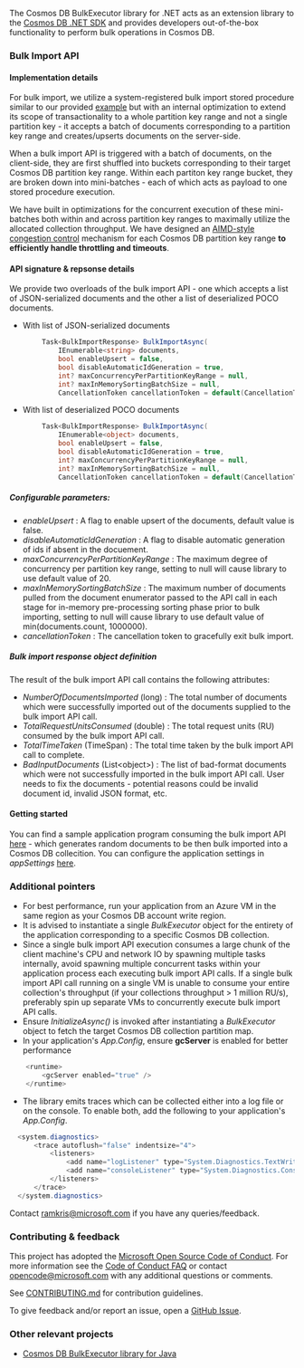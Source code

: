 The Cosmos DB BulkExecutor library for .NET acts as an extension library to the [Cosmos DB .NET SDK](https://docs.microsoft.com/en-us/azure/cosmos-db/sql-api-sdk-dotnet) and provides developers out-of-the-box functionality to perform bulk operations in Cosmos DB.

### Bulk Import API

#### Implementation details

For bulk import, we utilize a system-registered bulk import stored procedure similar to our provided [example](https://github.com/Azure/azure-documentdb-js-server/blob/master/samples/stored-procedures/BulkImport.js) but with an internal optimization to extend its scope of transactionality to a whole partition key range and not a single partition key - it accepts a batch of documents corresponding to a partition key range and creates/upserts documents on the server-side.

When a bulk import API is triggered with a batch of documents, on the client-side, they are first shuffled into buckets corresponding to their target Cosmos DB partition key range. Within each partiton key range bucket, they are broken down into mini-batches - each of which acts as payload to one stored procedure execution. 

We have built in optimizations for the concurrent execution of these mini-batches both within and across partition key ranges to maximally utilize the allocated collection throughput. We have designed an [AIMD-style congestion control](https://en.wikipedia.org/wiki/Additive_increase/multiplicative_decrease) mechanism for each Cosmos DB partition key range **to efficiently handle throttling and timeouts**.

#### API signature & repsonse details

We provide two overloads of the bulk import API - one which accepts a list of JSON-serialized documents and the other a list of deserialized POCO documents.

* With list of JSON-serialized documents
```csharp
        Task<BulkImportResponse> BulkImportAsync(
            IEnumerable<string> documents,
            bool enableUpsert = false,
            bool disableAutomaticIdGeneration = true,
            int? maxConcurrencyPerPartitionKeyRange = null,
            int? maxInMemorySortingBatchSize = null,
            CancellationToken cancellationToken = default(CancellationToken));
```

* With list of deserialized POCO documents
```csharp
        Task<BulkImportResponse> BulkImportAsync(
            IEnumerable<object> documents,
            bool enableUpsert = false,
            bool disableAutomaticIdGeneration = true,
            int? maxConcurrencyPerPartitionKeyRange = null,
            int? maxInMemorySortingBatchSize = null,
            CancellationToken cancellationToken = default(CancellationToken));
```

##### Configurable parameters:
* *enableUpsert* : A flag to enable upsert of the documents, default value is false.
* *disableAutomaticIdGeneration* : A flag to disable automatic generation of ids if absent in the docuement.
* *maxConcurrencyPerPartitionKeyRange* : The maximum degree of concurrency per partition key range, setting to null will cause library to use default value of 20.
* *maxInMemorySortingBatchSize* : The maximum number of documents pulled from the document enumerator passed to the API call in each stage for in-memory pre-processing sorting phase prior to bulk importing, setting to null will cause library to use default value of min(documents.count, 1000000).
* *cancellationToken* : The cancellation token to gracefully exit bulk import.

##### Bulk import response object definition

The result of the bulk import API call contains the following attributes:
* *NumberOfDocumentsImported* (long) : The total number of documents which were successfully imported out of the documents supplied to the bulk import API call.
* *TotalRequestUnitsConsumed* (double) : The total request units (RU) consumed by the bulk import API call.
* *TotalTimeTaken* (TimeSpan) : The total time taken by the bulk import API call to complete.
* *BadInputDocuments* (List\<object\>) : The list of bad-format documents which were not successfully imported in the bulk import API call. User needs to fix the documents - potential reasons could be invalid document id, invalid JSON format, etc.

#### Getting started

You can find a sample application program consuming the bulk import API [here](BulkImportSample\BulkImportSample\Program.cs) - which generates random documents to be then bulk imported into a Cosmos DB collecition. You can configure the application settings in *appSettings* [here](BulkImportSample\BulkImportSample\App.config).

### Additional pointers

* For best performance, run your application from an Azure VM in the same region as your Cosmos DB account write region.
* It is advised to instantiate a single *BulkExecutor* object for the entirety of the application corresponding to a specific Cosmos DB collection.
* Since a single bulk import API execution consumes a large chunk of the client machine's CPU and network IO by spawning multiple tasks internally, avoid spawning multiple concurrent tasks within your application process each executing bulk import API calls. If a single bulk import API call running on a single VM is unable to consume your entire collection's throughput (if your collections throughput > 1 million RU/s), preferably spin up separate VMs to concurrently execute bulk import API calls.
* Ensure *InitializeAsync()* is invoked after instantiating a *BulkExecutor* object to fetch the target Cosmos DB collection partition map.
* In your application's *App.Config*, ensure **gcServer** is enabled for better performance
```csharp
	<runtime>
		<gcServer enabled="true" />
	</runtime>
```
* The library emits traces which can be collected either into a log file or on the console. To enable both, add the following to your application's *App.Config*.
```csharp
  <system.diagnostics>
      <trace autoflush="false" indentsize="4">
          <listeners>
              <add name="logListener" type="System.Diagnostics.TextWriterTraceListener" initializeData="application.log" />
              <add name="consoleListener" type="System.Diagnostics.ConsoleTraceListener" />
          </listeners>
      </trace>
  </system.diagnostics>
```

Contact [ramkris@microsoft.com](mailto:ramkris@microsoft.com) if you have any queries/feedback.

### Contributing & feedback

This project has adopted the [Microsoft Open Source Code of
Conduct](https://opensource.microsoft.com/codeofconduct/).  For more information
see the [Code of Conduct
FAQ](https://opensource.microsoft.com/codeofconduct/faq/) or contact
[opencode@microsoft.com](mailto:opencode@microsoft.com) with any additional
questions or comments.

See [CONTRIBUTING.md](CONTRIBUTING.md) for contribution guidelines.

To give feedback and/or report an issue, open a [GitHub
Issue](https://help.github.com/articles/creating-an-issue/).

### Other relevant projects

* [Cosmos DB BulkExecutor library for Java](https://github.com/Azure/azure-cosmosdb-bulkexecutor-java-getting-started)